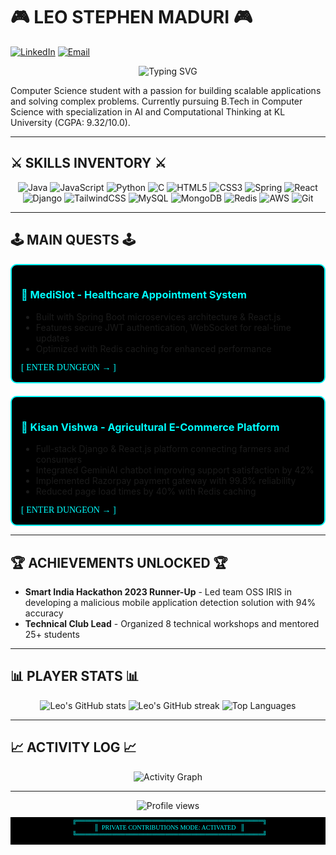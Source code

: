 # 🎮 LEO STEPHEN MADURI 🎮

[![LinkedIn](https://img.shields.io/badge/CONNECT-Leo_Stephen_Maduri-00FFFF?style=for-the-badge&logo=linkedin&logoColor=white&labelColor=000000)](https://www.linkedin.com/in/leo-stephen-maduri/)
[![Email](https://img.shields.io/badge/SEND_MESSAGE-leostephen.maduri%40gmail.com-00FFFF?style=for-the-badge&logo=gmail&logoColor=white&labelColor=000000)](mailto:leostephen.maduri@gmail.com)

<div align="center">
  <img src="https://readme-typing-svg.herokuapp.com?font=Press+Start+2P&size=18&duration=3000&pause=1000&color=00FFFF&center=true&vCenter=true&width=500&lines=FULL+STACK+DEVELOPER;MICROSERVICES+ARCHITECT;AI+ENTHUSIAST;PRESS+START+TO+CONTINUE..." alt="Typing SVG" />
</div>

Computer Science student with a passion for building scalable applications and solving complex problems. Currently pursuing B.Tech in Computer Science with specialization in AI and Computational Thinking at KL University (CGPA: 9.32/10.0).

---

## ⚔️ SKILLS INVENTORY ⚔️

<div align="center">
  <img src="https://img.shields.io/badge/java-%23ED8B00.svg?style=for-the-badge&logo=openjdk&logoColor=00FFFF&labelColor=000000" alt="Java" />
  <img src="https://img.shields.io/badge/javascript-%23F7DF1E.svg?style=for-the-badge&logo=javascript&logoColor=00FFFF&labelColor=000000" alt="JavaScript" />
  <img src="https://img.shields.io/badge/python-3670A0?style=for-the-badge&logo=python&logoColor=00FFFF&labelColor=000000" alt="Python" />
  <img src="https://img.shields.io/badge/c-%2300599C.svg?style=for-the-badge&logo=c&logoColor=00FFFF&labelColor=000000" alt="C" />
  <img src="https://img.shields.io/badge/html5-%23E34F26.svg?style=for-the-badge&logo=html5&logoColor=00FFFF&labelColor=000000" alt="HTML5" />
  <img src="https://img.shields.io/badge/css3-%231572B6.svg?style=for-the-badge&logo=css3&logoColor=00FFFF&labelColor=000000" alt="CSS3" />
  <img src="https://img.shields.io/badge/spring-%236DB33F.svg?style=for-the-badge&logo=spring&logoColor=00FFFF&labelColor=000000" alt="Spring" />
  <img src="https://img.shields.io/badge/react-%2320232a.svg?style=for-the-badge&logo=react&logoColor=00FFFF&labelColor=000000" alt="React" />
  <img src="https://img.shields.io/badge/django-%23092E20.svg?style=for-the-badge&logo=django&logoColor=00FFFF&labelColor=000000" alt="Django" />
  <img src="https://img.shields.io/badge/tailwindcss-%2338B2AC.svg?style=for-the-badge&logo=tailwind-css&logoColor=00FFFF&labelColor=000000" alt="TailwindCSS" />
  <img src="https://img.shields.io/badge/mysql-%2300f.svg?style=for-the-badge&logo=mysql&logoColor=00FFFF&labelColor=000000" alt="MySQL" />
  <img src="https://img.shields.io/badge/MongoDB-%234ea94b.svg?style=for-the-badge&logo=mongodb&logoColor=00FFFF&labelColor=000000" alt="MongoDB" />
  <img src="https://img.shields.io/badge/redis-%23DD0031.svg?style=for-the-badge&logo=redis&logoColor=00FFFF&labelColor=000000" alt="Redis" />
  <img src="https://img.shields.io/badge/AWS-%23FF9900.svg?style=for-the-badge&logo=amazon-aws&logoColor=00FFFF&labelColor=000000" alt="AWS" />
  <img src="https://img.shields.io/badge/git-%23F05033.svg?style=for-the-badge&logo=git&logoColor=00FFFF&labelColor=000000" alt="Git" />
</div>

---

## 🕹️ MAIN QUESTS 🕹️

<div style="border: 2px solid #00FFFF; border-radius: 10px; padding: 15px; margin-bottom: 20px; background-color: #000000;">
  <h3 style="color: #00FFFF;">🏥 MediSlot - Healthcare Appointment System</h3>
  <ul>
    <li>Built with Spring Boot microservices architecture & React.js</li>
    <li>Features secure JWT authentication, WebSocket for real-time updates</li>
    <li>Optimized with Redis caching for enhanced performance</li>
  </ul>
  <a href="https://github.com/Leo-Stephen/MediSlot" style="color: #00FFFF; text-decoration: none; font-family: 'Press Start 2P';">[ ENTER DUNGEON → ]</a>
</div>

<div style="border: 2px solid #00FFFF; border-radius: 10px; padding: 15px; background-color: #000000;">
  <h3 style="color: #00FFFF;">🌾 Kisan Vishwa - Agricultural E-Commerce Platform</h3>
  <ul>
    <li>Full-stack Django & React.js platform connecting farmers and consumers</li>
    <li>Integrated GeminiAI chatbot improving support satisfaction by 42%</li>
    <li>Implemented Razorpay payment gateway with 99.8% reliability</li>
    <li>Reduced page load times by 40% with Redis caching</li>
  </ul>
  <a href="https://github.com/Leo-Stephen/KisanVishwa" style="color: #00FFFF; text-decoration: none; font-family: 'Press Start 2P';">[ ENTER DUNGEON → ]</a>
</div>

---

## 🏆 ACHIEVEMENTS UNLOCKED 🏆

- **Smart India Hackathon 2023 Runner-Up** - Led team OSS IRIS in developing a malicious mobile application detection solution with 94% accuracy
- **Technical Club Lead** - Organized 8 technical workshops and mentored 25+ students

---

## 📊 PLAYER STATS 📊

<div align="center">
  <img src="https://github-readme-stats.vercel.app/api?username=Leo-Stephen&show_icons=true&count_private=true&theme=synthwave&title_color=00FFFF&text_color=00FFFF&icon_color=00FFFF&border_color=00FFFF&bg_color=000000" alt="Leo's GitHub stats" />
  
  <img src="https://github-readme-streak-stats.herokuapp.com/?user=Leo-Stephen&theme=black-ice&background=000000&stroke=00FFFF&ring=00FFFF&fire=00FFFF&currStreakNum=00FFFF&sideNums=00FFFF&currStreakLabel=00FFFF&sideLabels=00FFFF&dates=00FFFF" alt="Leo's GitHub streak" />
  
  <img src="https://github-readme-stats.vercel.app/api/top-langs/?username=Leo-Stephen&layout=compact&theme=synthwave&title_color=00FFFF&text_color=00FFFF&border_color=00FFFF&bg_color=000000" alt="Top Languages" />
</div>

---

## 📈 ACTIVITY LOG 📈

<div align="center">
  <img src="https://github-readme-activity-graph.vercel.app/graph?username=Leo-Stephen&theme=react-dark&bg_color=000000&color=00FFFF&line=00FFFF&point=FFFFFF&area=true&area_color=00FFFF" alt="Activity Graph" />
</div>

---

<div align="center">
  <img src="https://komarev.com/ghpvc/?username=Leo-Stephen&color=00FFFF&style=for-the-badge&label=VISITORS" alt="Profile views" />
</div>

<div align="center">
  <pre style="background-color: #000000; color: #00FFFF; font-family: 'Press Start 2P'; font-size: 10px;">
  ╔══════════════════════════════════════════╗
  ║  PRIVATE CONTRIBUTIONS MODE: ACTIVATED   ║
  ╚══════════════════════════════════════════╝
  </pre>
</div>
